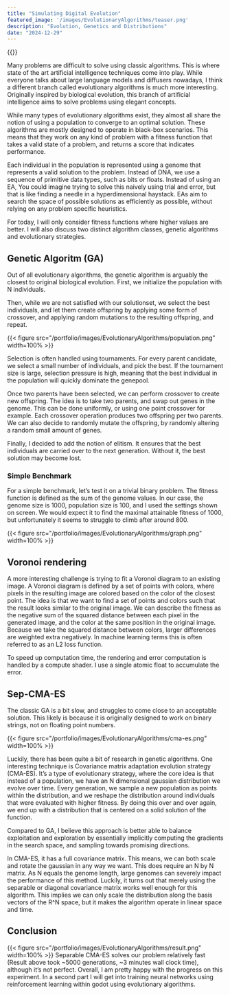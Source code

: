 ```yaml
---
title: "Simulating Digital Evolution"
featured_image: '/images/EvolutionaryAlgorithms/teaser.png'
description: "Evolution, Genetics and Distributions"
date: "2024-12-29"
---
```


{{<youtube lbVPYQ4IG6Q>}}

Many problems are difficult to solve using classic algorithms. This is where state of the art artificial intelligence techniques come into play. While everyone talks about large language models and diffusers nowadays, I think a different branch called evolutionary algorithms is much more interesting. Originally inspired by biological evolution, this branch of artificial intelligence aims to solve problems using elegant concepts.

While many types of evolutionary algorithms exist, they almost all share the notion of using a population to converge to an optimal solution. These algorithms are mostly designed to operate in black-box scenarios. This means that they work on any kind of problem with a fitness function that takes a valid state of a problem, and returns a score that indicates performance.

Each individual in the population is represented using a genome that represents a valid solution to the problem. Instead of DNA, we use a sequence of primitive data types, such as bits or floats. Instead of using an EA, You could imagine trying to solve this naively using trial and error, but that is like finding a needle in a hyperdimensional haystack. EAs aim to search the space of possible solutions as efficiently as possible, without relying on any problem specific heuristics.

For today, I will only consider fitness functions where higher values are better. I will also discuss two distinct algorithm classes, genetic algorithms and evolutionary strategies.

## Genetic Algoritm (GA)
Out of all evolutionary algorithms, the genetic algorithm is arguably the closest to original biological evolution.
First, we initialize the population with N individuals.

Then, while we are not satisfied with our solutionset, we select the best individuals, and let them create offspring by applying some form of crossover, and applying random mutations to the resulting offspring, and repeat. 

{{< figure src="/portfolio/images/EvolutionaryAlgorithms/population.png" width=100% >}}

Selection is often handled using tournaments. For every parent candidate, we select a small number of individuals, and pick the best. If the tournament size is large, selection pressure is high, meaning that the best individual in the population will quickly dominate the genepool.

Once two parents have been selected, we can perform crossover to create new offspring. The idea is to take two parents, and swap out genes in the genome. This can be done uniformly, or using one point crossover for example. Each crossover operation produces two offspring per two parents. We can also decide to randomly mutate the offspring, by randomly altering a random small amount of genes.

Finally, I decided to add the notion of elitism. It ensures that the best individuals are carried over to the next generation. Without it, the best solution may become lost.



### Simple Benchmark
For a simple benchmark, let’s test it on a trivial binary problem. The fitness function is defined as the sum of the genome values. In our case, the genome size is 1000, population size is 100, and I used the settings shown on screen. We would expect it to find the maximal attainable fitness of 1000, but unfortunately it seems to struggle to climb after around 800.

{{< figure src="/portfolio/images/EvolutionaryAlgorithms/graph.png" width=100% >}}


## Voronoi rendering
A more interesting challenge is trying to fit a Voronoi diagram to an existing image. A Voronoi diagram is defined by a set of points with colors, where pixels in the resulting image are colored based on the color of the closest point. The idea is that we want to find a set of points and colors such that the result looks similar to the original image. We can describe the fitness as the negative sum of the squared distance between each pixel in the generated image, and the color at the same position in the original image. Because we take the squared distance between colors, larger differences are weighted extra negatively. In machine learning terms this is often referred to as an L2 loss function.

To speed up computation time, the rendering and error computation is handled by a compute shader. I use a single atomic float to accumulate the error.

## Sep-CMA-ES
The classic GA is a bit slow, and struggles to come close to an acceptable solution. This likely is because it is originally designed to work on binary strings, not on floating point numbers.

{{< figure src="/portfolio/images/EvolutionaryAlgorithms/cma-es.png" width=100% >}}

Luckily, there has been quite a bit of research in genetic algorithms. One interesting technique is Covariance matrix adaptation evolution strategy (CMA-ES). It’s a type of evolutionary strategy, where the core idea is that instead of a population, we have an N dimensional gaussian distribution we evolve over time. Every generation, we sample a new population as points within the distribution, and we reshape the distribution around individuals that were evaluated with higher fitness. By doing this over and over again, we end up with a distribution that is centered on a solid solution of the function.

Compared to GA, I believe this approach is better able to balance exploitation and exploration by essentially implicitly computing the gradients in the search space, and sampling towards promising directions.

In CMA-ES, it has a full covariance matrix. This means, we can both scale and rotate the gaussian in any way we want. This does require an N by N matrix. As N equals the genome length, large genomes can severely impact the performance of this method. Luckily, it turns out that merely using the separable or diagonal covariance matrix works well enough for this algorithm. This implies we can only scale the distribution along the basis vectors of the R^N space, but it makes the algorithm operate in linear space and time.


## Conclusion
{{< figure src="/portfolio/images/EvolutionaryAlgorithms/result.png" width=100% >}}
Separable CMA-ES solves our problem relatively fast (Result above took ~5000 generations, ~3 minutes wall clock time), although it’s not perfect.
Overall, I am pretty happy with the progress on this experiment. In a second part I will get into training neural networks using reinforcement learning within godot using evolutionary algorithms.

